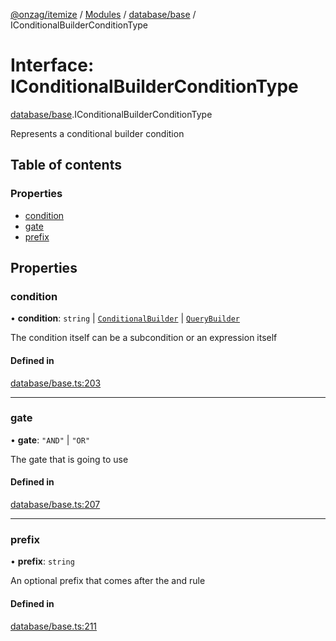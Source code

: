 [@onzag/itemize](../README.md) / [Modules](../modules.md) / [database/base](../modules/database_base.md) / IConditionalBuilderConditionType

# Interface: IConditionalBuilderConditionType

[database/base](../modules/database_base.md).IConditionalBuilderConditionType

Represents a conditional builder condition

## Table of contents

### Properties

- [condition](database_base.IConditionalBuilderConditionType.md#condition)
- [gate](database_base.IConditionalBuilderConditionType.md#gate)
- [prefix](database_base.IConditionalBuilderConditionType.md#prefix)

## Properties

### condition

• **condition**: `string` \| [`ConditionalBuilder`](../classes/database_base.ConditionalBuilder.md) \| [`QueryBuilder`](../classes/database_base.QueryBuilder.md)

The condition itself can be a subcondition
or an expression itself

#### Defined in

[database/base.ts:203](https://github.com/onzag/itemize/blob/5c2808d3/database/base.ts#L203)

___

### gate

• **gate**: ``"AND"`` \| ``"OR"``

The gate that is going to use

#### Defined in

[database/base.ts:207](https://github.com/onzag/itemize/blob/5c2808d3/database/base.ts#L207)

___

### prefix

• **prefix**: `string`

An optional prefix that comes after the and rule

#### Defined in

[database/base.ts:211](https://github.com/onzag/itemize/blob/5c2808d3/database/base.ts#L211)
